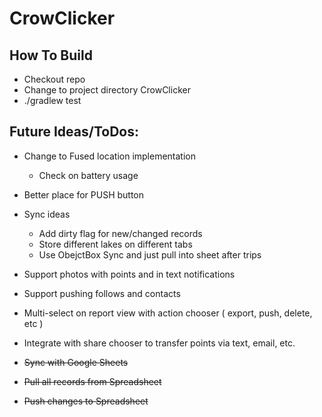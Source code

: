 # CrowClicker

## How To Build
* Checkout repo
* Change to project directory CrowClicker
* ./gradlew test

## Future Ideas/ToDos:
* Change to Fused location implementation
  * Check on battery usage
* Better place for PUSH button
* Sync ideas
  * Add dirty flag for new/changed records
  * Store different lakes on different tabs
  * Use ObejctBox Sync and just pull into sheet after trips
* Support photos with points and in text notifications
* Support pushing follows and contacts
* Multi-select on report view with action chooser ( export, push, delete, etc )
* Integrate with share chooser to transfer points via text, email, etc.

* ~~Sync with Google Sheets~~
* ~~Pull all records from Spreadsheet~~
* ~~Push changes to Spreadsheet~~

